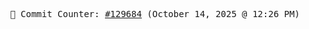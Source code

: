 <p align="center">
    <samp>
        📮 Commit Counter: <a href="https://github.com/Javascript-void0/Javascript-void0/commits/main">#129684</a> (October 14, 2025 @ 12:26 PM)
    </samp>
</p>